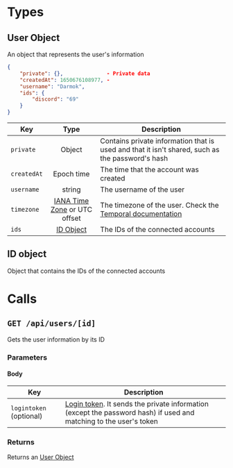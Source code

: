 

# Types

## User Object

An object that represents the user's information

```json
{
    "private": {},              - Private data
    "createdAt": 1650676108977, - 
    "username": "Darmok",
    "ids": {
        "discord": "69"
    }
}
```

| Key         |                             Type                             | Description                                                  |
| ----------- | :----------------------------------------------------------: | ------------------------------------------------------------ |
| `private`   |                            Object                            | Contains private information that is used and that it isn't shared, such as the password's hash |
| `createdAt` |                          Epoch time                          | The time that the account was created                        |
| `username`  |                            string                            | The username of the user                                     |
| `timezone`  | [IANA Time Zone](https://www.iana.org/time-zones) or UTC offset | The timezone of the user.  Check the [Temporal documentation](https://tc39.es/proposal-temporal/docs/timezone.html) |
| `ids`       |                   [ID Object](#id-object)                    | The IDs of the connected accounts                            |



## ID object

Object that contains the IDs of the connected accounts





# Calls

## `GET /api/users/[id]`

Gets the user information by its ID

### Parameters

#### Body

| Key                     | Description                                                  |
| ----------------------- | ------------------------------------------------------------ |
| `logintoken` (optional) | [Login token](auth#login-token). It sends the private information (except the password hash) if used and matching to the user's token |

### Returns

Returns an [User Object](#user-object)
